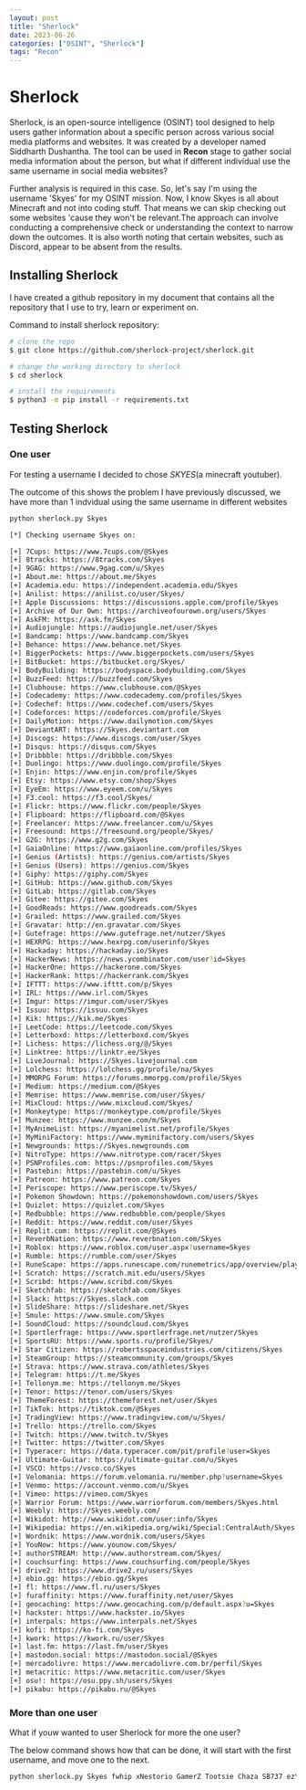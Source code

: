```yaml
---
layout: post
title: "Sherlock"
date: 2023-06-26 
categories: ["OSINT", "Sherlock"]
tags: "Recon"
---
```


# Sherlock
Sherlock, is an open-source intelligence (OSINT) tool designed to help users gather information about a specific person across various social media platforms and websites. It was created by a developer named Siddharth Dushantha. The tool can be used in **Recon** stage to gather social media information about the person, but what if different individual use the same username in social media websites? 

Further analysis is required in this case. So, let's say I'm using the username 'Skyes' for my OSINT mission. Now, I know Skyes is all about Minecraft and not into coding stuff. That means we can skip checking out some websites 'cause they won't be relevant.The approach can involve conducting a comprehensive check or understanding the context to narrow down the outcomes. It is also worth noting that certain websites, such as Discord, appear to be absent from the results. 


## Installing Sherlock 
I have created a github repository in my document that contains all the repository that I use to try,  learn or experiment on. 

Command to install sherlock repository: 

```bash
# clone the repo
$ git clone https://github.com/sherlock-project/sherlock.git

# change the working directory to sherlock
$ cd sherlock

# install the requirements
$ python3 -m pip install -r requirements.txt
```


## Testing Sherlock 

### One user
For testing a username I decided to chose *SKYES*(a minecraft youtuber). 

The outcome of this shows the problem I have previously discussed, we have more than 1 indvidual using the same username in different websites  

```bash
python sherlock.py Skyes

[*] Checking username Skyes on:

[+] 7Cups: https://www.7cups.com/@Skyes
[+] 8tracks: https://8tracks.com/Skyes
[+] 9GAG: https://www.9gag.com/u/Skyes
[+] About.me: https://about.me/Skyes
[+] Academia.edu: https://independent.academia.edu/Skyes
[+] Anilist: https://anilist.co/user/Skyes/
[+] Apple Discussions: https://discussions.apple.com/profile/Skyes
[+] Archive of Our Own: https://archiveofourown.org/users/Skyes
[+] AskFM: https://ask.fm/Skyes
[+] Audiojungle: https://audiojungle.net/user/Skyes
[+] Bandcamp: https://www.bandcamp.com/Skyes
[+] Behance: https://www.behance.net/Skyes
[+] BiggerPockets: https://www.biggerpockets.com/users/Skyes
[+] BitBucket: https://bitbucket.org/Skyes/
[+] BodyBuilding: https://bodyspace.bodybuilding.com/Skyes
[+] BuzzFeed: https://buzzfeed.com/Skyes
[+] Clubhouse: https://www.clubhouse.com/@Skyes
[+] Codecademy: https://www.codecademy.com/profiles/Skyes
[+] Codechef: https://www.codechef.com/users/Skyes
[+] Codeforces: https://codeforces.com/profile/Skyes
[+] DailyMotion: https://www.dailymotion.com/Skyes
[+] DeviantART: https://Skyes.deviantart.com
[+] Discogs: https://www.discogs.com/user/Skyes
[+] Disqus: https://disqus.com/Skyes
[+] Dribbble: https://dribbble.com/Skyes
[+] Duolingo: https://www.duolingo.com/profile/Skyes
[+] Enjin: https://www.enjin.com/profile/Skyes
[+] Etsy: https://www.etsy.com/shop/Skyes
[+] EyeEm: https://www.eyeem.com/u/Skyes
[+] F3.cool: https://f3.cool/Skyes/
[+] Flickr: https://www.flickr.com/people/Skyes
[+] Flipboard: https://flipboard.com/@Skyes
[+] Freelancer: https://www.freelancer.com/u/Skyes
[+] Freesound: https://freesound.org/people/Skyes/
[+] G2G: https://www.g2g.com/Skyes
[+] GaiaOnline: https://www.gaiaonline.com/profiles/Skyes
[+] Genius (Artists): https://genius.com/artists/Skyes
[+] Genius (Users): https://genius.com/Skyes
[+] Giphy: https://giphy.com/Skyes
[+] GitHub: https://www.github.com/Skyes
[+] GitLab: https://gitlab.com/Skyes
[+] Gitee: https://gitee.com/Skyes
[+] GoodReads: https://www.goodreads.com/Skyes
[+] Grailed: https://www.grailed.com/Skyes
[+] Gravatar: http://en.gravatar.com/Skyes
[+] Gutefrage: https://www.gutefrage.net/nutzer/Skyes
[+] HEXRPG: https://www.hexrpg.com/userinfo/Skyes
[+] Hackaday: https://hackaday.io/Skyes
[+] HackerNews: https://news.ycombinator.com/user?id=Skyes
[+] HackerOne: https://hackerone.com/Skyes
[+] HackerRank: https://hackerrank.com/Skyes
[+] IFTTT: https://www.ifttt.com/p/Skyes
[+] IRL: https://www.irl.com/Skyes
[+] Imgur: https://imgur.com/user/Skyes
[+] Issuu: https://issuu.com/Skyes
[+] Kik: https://kik.me/Skyes
[+] LeetCode: https://leetcode.com/Skyes
[+] Letterboxd: https://letterboxd.com/Skyes
[+] Lichess: https://lichess.org/@/Skyes
[+] Linktree: https://linktr.ee/Skyes
[+] LiveJournal: https://Skyes.livejournal.com
[+] Lolchess: https://lolchess.gg/profile/na/Skyes
[+] MMORPG Forum: https://forums.mmorpg.com/profile/Skyes
[+] Medium: https://medium.com/@Skyes
[+] Memrise: https://www.memrise.com/user/Skyes/
[+] MixCloud: https://www.mixcloud.com/Skyes/
[+] Monkeytype: https://monkeytype.com/profile/Skyes
[+] Munzee: https://www.munzee.com/m/Skyes
[+] MyAnimeList: https://myanimelist.net/profile/Skyes
[+] MyMiniFactory: https://www.myminifactory.com/users/Skyes
[+] Newgrounds: https://Skyes.newgrounds.com
[+] NitroType: https://www.nitrotype.com/racer/Skyes
[+] PSNProfiles.com: https://psnprofiles.com/Skyes
[+] Pastebin: https://pastebin.com/u/Skyes
[+] Patreon: https://www.patreon.com/Skyes
[+] Periscope: https://www.periscope.tv/Skyes/
[+] Pokemon Showdown: https://pokemonshowdown.com/users/Skyes
[+] Quizlet: https://quizlet.com/Skyes
[+] Redbubble: https://www.redbubble.com/people/Skyes
[+] Reddit: https://www.reddit.com/user/Skyes
[+] Replit.com: https://replit.com/@Skyes
[+] ReverbNation: https://www.reverbnation.com/Skyes
[+] Roblox: https://www.roblox.com/user.aspx?username=Skyes
[+] Rumble: https://rumble.com/user/Skyes
[+] RuneScape: https://apps.runescape.com/runemetrics/app/overview/player/Skyes
[+] Scratch: https://scratch.mit.edu/users/Skyes
[+] Scribd: https://www.scribd.com/Skyes
[+] Sketchfab: https://sketchfab.com/Skyes
[+] Slack: https://Skyes.slack.com
[+] SlideShare: https://slideshare.net/Skyes
[+] Smule: https://www.smule.com/Skyes
[+] SoundCloud: https://soundcloud.com/Skyes
[+] Sportlerfrage: https://www.sportlerfrage.net/nutzer/Skyes
[+] SportsRU: https://www.sports.ru/profile/Skyes/
[+] Star Citizen: https://robertsspaceindustries.com/citizens/Skyes
[+] SteamGroup: https://steamcommunity.com/groups/Skyes
[+] Strava: https://www.strava.com/athletes/Skyes
[+] Telegram: https://t.me/Skyes
[+] Tellonym.me: https://tellonym.me/Skyes
[+] Tenor: https://tenor.com/users/Skyes
[+] ThemeForest: https://themeforest.net/user/Skyes
[+] TikTok: https://tiktok.com/@Skyes
[+] TradingView: https://www.tradingview.com/u/Skyes/
[+] Trello: https://trello.com/Skyes
[+] Twitch: https://www.twitch.tv/Skyes
[+] Twitter: https://twitter.com/Skyes
[+] Typeracer: https://data.typeracer.com/pit/profile?user=Skyes
[+] Ultimate-Guitar: https://ultimate-guitar.com/u/Skyes
[+] VSCO: https://vsco.co/Skyes
[+] Velomania: https://forum.velomania.ru/member.php?username=Skyes
[+] Venmo: https://account.venmo.com/u/Skyes
[+] Vimeo: https://vimeo.com/Skyes
[+] Warrior Forum: https://www.warriorforum.com/members/Skyes.html
[+] Weebly: https://Skyes.weebly.com/
[+] Wikidot: http://www.wikidot.com/user:info/Skyes
[+] Wikipedia: https://en.wikipedia.org/wiki/Special:CentralAuth/Skyes?uselang=qqx
[+] Wordnik: https://www.wordnik.com/users/Skyes
[+] YouNow: https://www.younow.com/Skyes/
[+] authorSTREAM: http://www.authorstream.com/Skyes/
[+] couchsurfing: https://www.couchsurfing.com/people/Skyes
[+] drive2: https://www.drive2.ru/users/Skyes
[+] ebio.gg: https://ebio.gg/Skyes
[+] fl: https://www.fl.ru/users/Skyes
[+] furaffinity: https://www.furaffinity.net/user/Skyes
[+] geocaching: https://www.geocaching.com/p/default.aspx?u=Skyes
[+] hackster: https://www.hackster.io/Skyes
[+] interpals: https://www.interpals.net/Skyes
[+] kofi: https://ko-fi.com/Skyes
[+] kwork: https://kwork.ru/user/Skyes
[+] last.fm: https://last.fm/user/Skyes
[+] mastodon.social: https://mastodon.social/@Skyes
[+] mercadolivre: https://www.mercadolivre.com.br/perfil/Skyes
[+] metacritic: https://www.metacritic.com/user/Skyes
[+] osu!: https://osu.ppy.sh/users/Skyes
[+] pikabu: https://pikabu.ru/@Skyes
```


### More than one user 
What if youw wanted to user Sherlock for more the one user?

The below command shows how that can be done, it will start with the first username, and move one to the next.

```bash
python sherlock.py Skyes fwhip xNestorio GamerZ Tootsie Chaza SB737 ezY
```